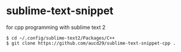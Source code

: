 sublime-text-snippet
====================

for cpp programming with sublime text 2 


```
$ cd ~/.config/sublime-text2/Packages/C++  
$ git clone https://github.com/aucd29/sublime-text-snippet-cpp .
```


